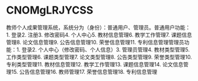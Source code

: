 # CNOMgLRJYCSS
教师个人成果管理系统，系统分为（身份）：普通用户、管理员。普通用户功能：1. 登录2. 注册3. 修改密码4. 个人中心5. 教材信息管理6. 教学工作管理7. 课题信息管理8. 论文信息管理9. 公告信息管理10. 荣誉信息管理11. 专利信息管理管理员功能：1. 登录2. 个人中心（修改密码、个人信息）3. 管理员管理4. 教材类型管理5. 工作类型管理6. 课题类型管理7. 论文类型管理8. 公告类型管理9. 荣誉类型管理10. 专利类型管理11. 教材信息管理12. 教学工作管理13. 课题信息管理14. 论文信息管理15. 公告信息管理16. 教师管理17. 荣誉信息管理18. 专利信息管理 
